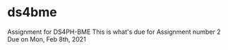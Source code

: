 # ds4bme
Assignment for DS4PH-BME
This is what's due for Assignment number 2
Due on Mon, Feb 8th, 2021

